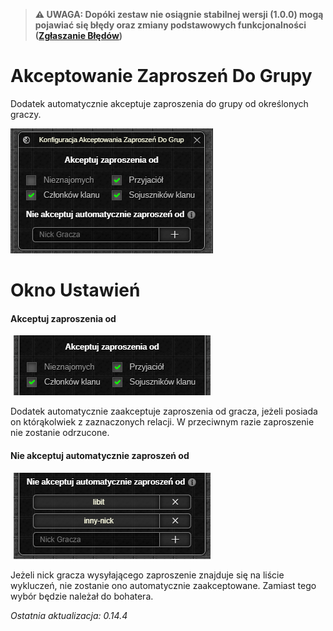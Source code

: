 > **⚠️ UWAGA: Dopóki zestaw nie osiągnie stabilnej wersji (1.0.0) mogą pojawiać się błędy oraz zmiany podstawowych funkcjonalności ([Zgłaszanie Błędów](../../download.md#zgłaszanie-błędów))**
# Akceptowanie Zaproszeń Do Grupy 

Dodatek automatycznie akceptuje zaproszenia do grupy od określonych graczy.

![Okna Dodatku](images/windows.png)

# Okno Ustawień

#### Akceptuj zaproszenia od
<p><img src="images/accept-from.png" class="right" style="padding-left: 5px;" alt="Akceptuj zaproszenia od" /></p>
Dodatek automatycznie zaakceptuje zaproszenia od gracza, jeżeli posiada on którąkolwiek z zaznaczonych relacji. W przeciwnym razie zaproszenie nie zostanie odrzucone.

#### Nie akceptuj automatycznie zaproszeń od
<p><img src="images/exclusion-list.png" class="right" style="padding-left: 5px;" alt="Lista Wykluczeń" /></p>
Jeżeli nick gracza wysyłającego zaproszenie znajduje się na liście wykluczeń, nie zostanie ono automatycznie zaakceptowane. Zamiast tego wybór będzie należał do bohatera.

*Ostatnia aktualizacja: 0.14.4*